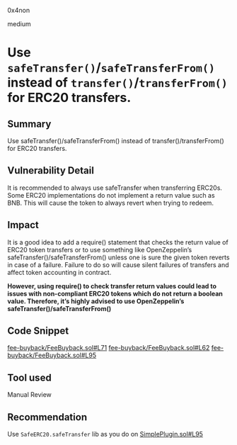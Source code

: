 0x4non

medium

# Use `safeTransfer()`/`safeTransferFrom()` instead of `transfer()`/`transferFrom()` for ERC20 transfers.

## Summary
Use safeTransfer()/safeTransferFrom() instead of transfer()/transferFrom() for ERC20 transfers.

## Vulnerability Detail
It is recommended to always use safeTransfer when transferring ERC20s. Some ERC20 implementations do not implement a return value such as BNB. This will cause the token to always revert when trying to redeem.

## Impact
It is a good idea to add a require() statement that checks the return value of ERC20 token transfers or to use something like OpenZeppelin’s safeTransfer()/safeTransferFrom() unless one is sure the given token reverts in case of a failure. Failure to do so will cause silent failures of transfers and affect token accounting in contract.

**However, using require() to check transfer return values could lead to issues with non-compliant ERC20 tokens which do not return a boolean value. Therefore, it’s highly advised to use OpenZeppelin’s safeTransfer()/safeTransferFrom()**



## Code Snippet

[fee-buyback/FeeBuyback.sol#L71](https://github.com/sherlock-audit/2022-11-telcoin/blob/main/contracts/fee-buyback/FeeBuyback.sol#L71)
[fee-buyback/FeeBuyback.sol#L62](https://github.com/sherlock-audit/2022-11-telcoin/blob/main/contracts/fee-buyback/FeeBuyback.sol#L62)
[fee-buyback/FeeBuyback.sol#L95](https://github.com/sherlock-audit/2022-11-telcoin/blob/main/contracts/fee-buyback/FeeBuyback.sol#L95)

## Tool used
Manual Review

## Recommendation
Use `SafeERC20.safeTransfer` lib as you do on [SimplePlugin.sol#L95](https://github.com/sherlock-audit/2022-11-telcoin/blob/main/contracts/SimplePlugin.sol#L95)